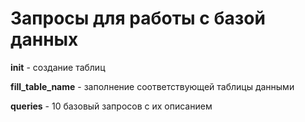 # Запросы для работы с базой данных

**init** - создание таблиц

**fill_table_name** - заполнение соответствующей таблицы данными

**queries** - 10 базовый запросов с их описанием
